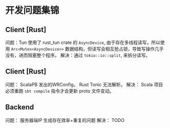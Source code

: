 # 开发问题集锦

## Client [Rust]
问题：Tun 使用了 rust_tun crate 的 `AsyncDevice`, 由于存在多线程读写，所以使用 `Arc<Mutex<AsyncDevice>>` 数据结构，但读写会相互抢占锁，导致写操作几乎没有，进而阻塞整个程序。
解决：通过 `tokio::io::split`, 来拆分读写。

## Client [Rust]
问题： ScalaPB 发出的WRConfig， Rust Tonic 无法解析。 
解决： Scala 项目必须重跑 `sbt compile` 指令才会更新 proto 文件变动。

## Backend
问题： 服务器端IP 生成存在效率+重复的问题
解决： TODO
